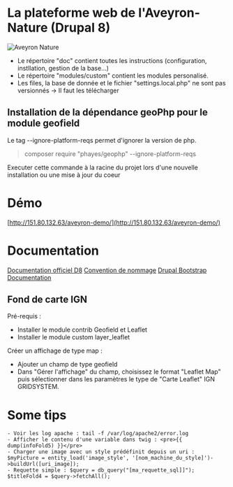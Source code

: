 # La plateforme web de l'Aveyron-Nature (Drupal 8)
![Aveyron Nature](https://raw.githubusercontent.com/gitkyo/Aveyron-Nature-Web/master/themes/bootstrap_aveyron/images/aveyron.gif  "Aveyron Nature")

- Le répertoire "doc" contient toutes les instructions (configuration, instllation, gestion de la base...)
- Le répertoire "modules/custom" contient les modules personalisé.
- Les files, la base de donnée et le fichier "settings.local.php" ne sont pas versionnés -> Il faut les télécharger

## Installation de la dépendance geoPhp pour le module geofield
Le tag --ignore-platform-reqs permet d'ignorer la version de php.  

>composer require "phayes/geophp" --ignore-platform-reqs  

Executer cette commande à la racine du projet lors d'une nouvelle installation ou une mise à jour du coeur  

# Démo
[http://151.80.132.63/aveyron-demo/](http://151.80.132.63/aveyron-demo/)

# Documentation
[Documentation officiel D8](https://www.drupal.org/docs/8)
[Convention de nommage](https://www.drupal.org/node/318)
[Drupal Bootstrap Documentation](http://drupal-bootstrap.org/api/bootstrap)

## Fond de carte IGN
Pré-requis :
- Installer le module contrib Geofield et Leaflet
- Installer le module custom layer_leaflet

Créer un affichage de type map :
- Ajouter un champ de type geofield
- Dans "Gérer l'affichage" du champ, choisissez le format "Leaflet Map" puis sélectionner dans les paramètres le type de "Carte Leaflet" IGN GRIDSYSTEM.

# Some tips

	- Voir les log apache : tail -f /var/log/apache2/error.log
	- Afficher le contenu d'une variable dans twig : <pre>{{  dump(infoFold5) }}</pre>
	- Charger une image avec un style prédéfinit depuis un uri : $myPicture = entity_load('image_style', '[nom_machine_du_style]')->buildUrl([uri_image]);
	- Requette simple : $query = db_query("[ma_requette_sql]]"); $titleFold4 = $query->fetchAll();
